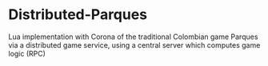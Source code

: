 # Distributed-Parques
Lua implementation with Corona of the traditional Colombian game Parques via a distributed game service, using a central server which computes game logic (RPC)

